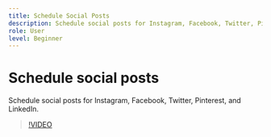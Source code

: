 ```yaml
---
title: Schedule Social Posts
description: Schedule social posts for Instagram, Facebook, Twitter, Pinterest, and LinkedIn
role: User
level: Beginner
---
```

# Schedule social posts

Schedule social posts for Instagram, Facebook, Twitter, Pinterest, and LinkedIn.

>[!VIDEO](https://video.tv.adobe.com/v/3420242?quality=12&learn=on&hidetitle=true)
